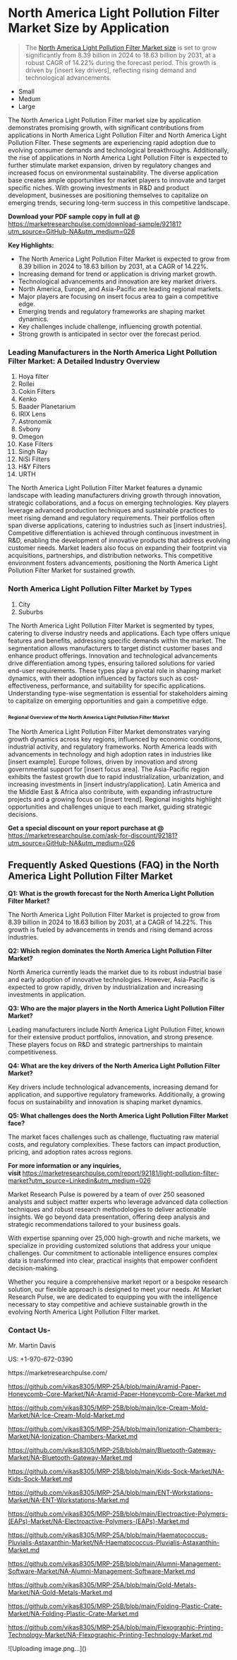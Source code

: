 <h1>North America Light Pollution Filter Market&nbsp;Size by Application</h1><blockquote><p>The <a href="https://marketresearchpulse.com/download-sample/92181?utm_source=GitHub-NA&amp;utm_medium=026">North America Light Pollution Filter Market size</a> is set to grow significantly from 8.39 billion in 2024 to 18.63 billion by 2031, at a robust CAGR of 14.22% during the forecast period. This growth is driven by [insert key drivers], reflecting rising demand and technological advancements.</p></blockquote><ul><li>Small<li> Medum<li> Large</li></ul><p>The North America Light Pollution Filter market size by application demonstrates promising growth, with significant contributions from applications in North America Light Pollution Filter and North America Light Pollution Filter. These segments are experiencing rapid adoption due to evolving consumer demands and technological breakthroughs. Additionally, the rise of applications in North America Light Pollution Filter is expected to further stimulate market expansion, driven by regulatory changes and increased focus on environmental sustainability. The diverse application base creates ample opportunities for market players to innovate and target specific niches. With growing investments in R&D and product development, businesses are positioning themselves to capitalize on emerging trends, securing long-term success in this competitive landscape.</p><p><strong>Download your PDF sample copy in full at @ </strong><a href="https://marketresearchpulse.com/download-sample/92181?utm_source=GitHub-NA&amp;utm_medium=026">https://marketresearchpulse.com/download-sample/92181?utm_source=GitHub-NA&amp;utm_medium=026</a></p><p><strong>Key Highlights: </strong></p><ul><li>The North America Light Pollution Filter Market is expected to grow from 8.39 billion in 2024 to 18.63 billion by 2031, at a CAGR of 14.22%.</li><li>Increasing demand for trend or application is driving market growth.</li><li>Technological advancements and innovation are key market drivers.</li><li>North America, Europe, and Asia-Pacific are leading regional markets.</li><li>Major players are focusing on insert focus area to gain a competitive edge.</li><li>Emerging trends and regulatory frameworks are shaping market dynamics.</li><li>Key challenges include challenge, influencing growth potential.</li><li>Strong growth is anticipated in sector over the forecast period.</li></ul><h3>Leading Manufacturers in the North America Light Pollution Filter Market: A Detailed Industry Overview</h3><ol><li>Hoya filter</li><li>Rollei</li><li>Cokin Filters</li><li>Kenko</li><li>Baader Planetarium</li><li>IRIX Lens</li><li>Astronomik</li><li>Svbony</li><li>Omegon</li><li>Kase Filters</li><li>Singh Ray</li><li>NiSi Filters</li><li>H&Y Filters</li><li>URTH</li></ol><div class="flex max-w-full flex-col flex-grow"><div class="min-h-8 text-message flex w-full flex-col items-end gap-2 whitespace-normal break-words [.text-message+&amp;]:mt-5" dir="auto" data-message-author-role="assistant" data-message-id="fd8432e4-4910-450d-b182-61b7bfb0a01f" data-message-model-slug="gpt-4o"><div class="flex w-full flex-col gap-1 empty:hidden first:pt-[3px]"><div class="markdown prose w-full break-words dark:prose-invert light"><p>The North America Light Pollution Filter Market features a dynamic landscape with leading manufacturers driving growth through innovation, strategic collaborations, and a focus on emerging technologies. Key players leverage advanced production techniques and sustainable practices to meet rising demand and regulatory requirements. Their portfolios often span diverse applications, catering to industries such as [insert industries]. Competitive differentiation is achieved through continuous investment in R&amp;D, enabling the development of innovative products that address evolving customer needs. Market leaders also focus on expanding their footprint via acquisitions, partnerships, and distribution networks. This competitive environment fosters advancements, positioning the North America Light Pollution Filter Market for sustained growth.</p></div></div></div></div><h3>North America Light Pollution Filter Market by Types</h3><ol><li>City<li> Suburbs</li></ol><div class="flex max-w-full flex-col flex-grow"><div class="min-h-8 text-message flex w-full flex-col items-end gap-2 whitespace-normal break-words [.text-message+&amp;]:mt-5" dir="auto" data-message-author-role="assistant" data-message-id="084470be-0bb7-4664-bddf-5156b4f41249" data-message-model-slug="gpt-4o-mini"><div class="flex w-full flex-col gap-1 empty:hidden first:pt-[3px]"><div class="markdown prose w-full break-words dark:prose-invert light"><p>The North America Light Pollution Filter Market is segmented by types, catering to diverse industry needs and applications. Each type offers unique features and benefits, addressing specific demands within the market. The segmentation allows manufacturers to target distinct customer bases and enhance product offerings. Innovation and technological advancements drive differentiation among types, ensuring tailored solutions for varied end-user requirements. These types play a pivotal role in shaping market dynamics, with their adoption influenced by factors such as cost-effectiveness, performance, and suitability for specific applications. Understanding type-wise segmentation is essential for stakeholders aiming to capitalize on emerging opportunities and gain a competitive edge.</p></div></div></div></div><h3><span style="font-size: 11px;">Regional Overview of the North America Light Pollution Filter Market</span></h3><div class="flex max-w-full flex-col flex-grow"><div class="min-h-8 text-message flex w-full flex-col items-end gap-2 whitespace-normal break-words [.text-message+&amp;]:mt-5" dir="auto" data-message-author-role="assistant" data-message-id="e9038762-ce64-4e30-91c9-9bd413514231" data-message-model-slug="gpt-4o-mini"><div class="flex w-full flex-col gap-1 empty:hidden first:pt-[3px]"><div class="markdown prose w-full break-words dark:prose-invert light"><p>The North America Light Pollution Filter Market demonstrates varying growth dynamics across key regions, influenced by economic conditions, industrial activity, and regulatory frameworks. North America leads with advancements in technology and high adoption rates in industries like [insert example]. Europe follows, driven by innovation and strong governmental support for [insert focus area]. The Asia-Pacific region exhibits the fastest growth due to rapid industrialization, urbanization, and increasing investments in [insert industry/application]. Latin America and the Middle East &amp; Africa also contribute, with expanding infrastructure projects and a growing focus on [insert trend]. Regional insights highlight opportunities and challenges unique to each market, guiding strategic decisions.</p></div></div></div></div><p><strong>Get a special discount on your report purchase at @ </strong><a href="https://marketresearchpulse.com/ask-for-discount/92181?utm_source=GitHub-NA&amp;utm_medium=026">https://marketresearchpulse.com/ask-for-discount/92181?utm_source=GitHub-NA&amp;utm_medium=026</a></p><h2>Frequently Asked Questions (FAQ) in the North America Light Pollution Filter Market</h2><p><strong>Q1: What is the growth forecast for the North America Light Pollution Filter Market?</strong></p><p>The North America Light Pollution Filter Market is projected to grow from 8.39 billion in 2024 to 18.63 billion by 2031, at a CAGR of 14.22%. This growth is fueled by advancements in trends and rising demand across industries.</p><p><strong>Q2: Which region dominates the North America Light Pollution Filter Market?</strong></p><p>North America currently leads the market due to its robust industrial base and early adoption of innovative technologies. However, Asia-Pacific is expected to grow rapidly, driven by industrialization and increasing investments in application.</p><p><strong>Q3: Who are the major players in the North America Light Pollution Filter Market?</strong></p><p>Leading manufacturers include North America Light Pollution Filter, known for their extensive product portfolios, innovation, and strong presence. These players focus on R&amp;D and strategic partnerships to maintain competitiveness.</p><p><strong>Q4: What are the key drivers of the North America Light Pollution Filter Market?</strong></p><p>Key drivers include technological advancements, increasing demand for application, and supportive regulatory frameworks. Additionally, a growing focus on sustainability and innovation is shaping market dynamics.</p><p><strong>Q5: What challenges does the North America Light Pollution Filter Market face?</strong></p><p>The market faces challenges such as challenge, fluctuating raw material costs, and regulatory complexities. These factors can impact production, pricing, and adoption rates across regions.</p><p><strong>For more information or any inquiries, visit&nbsp;</strong><a href="https://marketresearchpulse.com/report/92181/light-pollution-filter-market?utm_source=Linkedin&utm_medium=026">https://marketresearchpulse.com/report/92181/light-pollution-filter-market?utm_source=Linkedin&utm_medium=026</a></p><p>Market Research Pulse is powered by a team of over 250 seasoned analysts and subject matter experts who leverage advanced data collection techniques and robust research methodologies to deliver actionable insights. We go beyond data presentation, offering deep analysis and strategic recommendations tailored to your business goals.</p><p>With expertise spanning over 25,000 high-growth and niche markets, we specialize in providing customized solutions that address your unique challenges. Our commitment to actionable intelligence ensures complex data is transformed into clear, practical insights that empower confident decision-making.</p><p>Whether you require a comprehensive market report or a bespoke research solution, our flexible approach is designed to meet your needs. At Market Research Pulse, we are dedicated to equipping you with the intelligence necessary to stay competitive and achieve sustainable growth in the evolving North America Light Pollution Filter market.</p><h3><strong>Contact Us-</strong></h3><p>Mr. Martin Davis</p><p>US: +1-970-672-0390</p><p>https://marketresearchpulse.com/</p><p><a href="https://github.com/vikas8305/MRP-25A/blob/main/Aramid-Paper-Honeycomb-Core-Market/NA-Aramid-Paper-Honeycomb-Core-Market.md">https://github.com/vikas8305/MRP-25A/blob/main/Aramid-Paper-Honeycomb-Core-Market/NA-Aramid-Paper-Honeycomb-Core-Market.md</a></p><p><a href="https://github.com/vikas8305/MRP-25B/blob/main/Ice-Cream-Mold-Market/NA-Ice-Cream-Mold-Market.md">https://github.com/vikas8305/MRP-25B/blob/main/Ice-Cream-Mold-Market/NA-Ice-Cream-Mold-Market.md</a></p><p><a href="https://github.com/vikas8305/MRP-25A/blob/main/Ionization-Chambers-Market/NA-Ionization-Chambers-Market.md">https://github.com/vikas8305/MRP-25A/blob/main/Ionization-Chambers-Market/NA-Ionization-Chambers-Market.md</a></p><p><a href="https://github.com/vikas8305/MRP-25B/blob/main/Bluetooth-Gateway-Market/NA-Bluetooth-Gateway-Market.md">https://github.com/vikas8305/MRP-25B/blob/main/Bluetooth-Gateway-Market/NA-Bluetooth-Gateway-Market.md</a></p><p><a href="https://github.com/vikas8305/MRP-25B/blob/main/Kids-Sock-Market/NA-Kids-Sock-Market.md">https://github.com/vikas8305/MRP-25B/blob/main/Kids-Sock-Market/NA-Kids-Sock-Market.md</a></p><p><a href="https://github.com/vikas8305/MRP-25A/blob/main/ENT-Workstations-Market/NA-ENT-Workstations-Market.md">https://github.com/vikas8305/MRP-25A/blob/main/ENT-Workstations-Market/NA-ENT-Workstations-Market.md</a></p><p><a href="https://github.com/vikas8305/MRP-25B/blob/main/Electroactive-Polymers-(EAPs)-Market/NA-Electroactive-Polymers-(EAPs)-Market.md">https://github.com/vikas8305/MRP-25B/blob/main/Electroactive-Polymers-(EAPs)-Market/NA-Electroactive-Polymers-(EAPs)-Market.md</a></p><p><a href="https://github.com/vikas8305/MRP-25A/blob/main/Haematococcus-Pluvialis-Astaxanthin-Market/NA-Haematococcus-Pluvialis-Astaxanthin-Market.md">https://github.com/vikas8305/MRP-25A/blob/main/Haematococcus-Pluvialis-Astaxanthin-Market/NA-Haematococcus-Pluvialis-Astaxanthin-Market.md</a></p><p><a href="https://github.com/vikas8305/MRP-25B/blob/main/Alumni-Management-Software-Market/NA-Alumni-Management-Software-Market.md">https://github.com/vikas8305/MRP-25B/blob/main/Alumni-Management-Software-Market/NA-Alumni-Management-Software-Market.md</a></p><p><a href="https://github.com/vikas8305/MRP-25A/blob/main/Gold-Metals-Market/NA-Gold-Metals-Market.md">https://github.com/vikas8305/MRP-25A/blob/main/Gold-Metals-Market/NA-Gold-Metals-Market.md</a></p><p><a href="https://github.com/vikas8305/MRP-25B/blob/main/Folding-Plastic-Crate-Market/NA-Folding-Plastic-Crate-Market.md">https://github.com/vikas8305/MRP-25B/blob/main/Folding-Plastic-Crate-Market/NA-Folding-Plastic-Crate-Market.md</a></p><p><a href="https://github.com/vikas8305/MRP-25A/blob/main/Flexographic-Printing-Technology-Market/NA-Flexographic-Printing-Technology-Market.md">https://github.com/vikas8305/MRP-25A/blob/main/Flexographic-Printing-Technology-Market/NA-Flexographic-Printing-Technology-Market.md</a></p>
![Uploading image.png…]()
